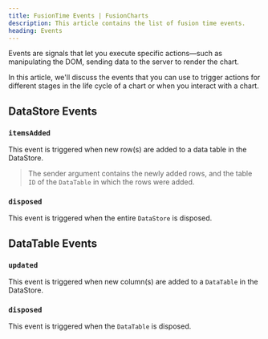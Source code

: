 ```yaml
---
title: FusionTime Events | FusionCharts
description: This article contains the list of fusion time events.
heading: Events
---
```


Events are signals that let you execute specific actions—such as manipulating the DOM, sending data to the server to render the chart.

In this article, we'll discuss the events that you can use to trigger actions for different stages in the life cycle of a chart or when you interact with a chart.

## DataStore Events

### `itemsAdded`

This event is triggered when new row(s) are added to a data table in the DataStore.

> The sender argument contains the newly added rows, and the table `ID` of the `DataTable` in which the rows were added.

### `disposed`

This event is triggered when the entire `DataStore` is disposed.

## DataTable Events

### `updated`

This event is triggered when new column(s) are added to a `DataTable` in the DataStore.

### `disposed`

This event is triggered when the `DataTable` is disposed.